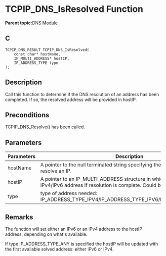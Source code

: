 # TCPIP\_DNS\_IsResolved Function

**Parent topic:**[DNS Module](GUID-D15C8F84-C30C-451F-8AB7-F8E62AD494C2.md)

## C

```
TCPIP_DNS_RESULT TCPIP_DNS_IsResolved(
    const char* hostName, 
    IP_MULTI_ADDRESS* hostIP, 
    IP_ADDRESS_TYPE type
);
```

## Description

Call this function to determine if the DNS resolution of an address has been completed. If so, the resolved address will be provided in hostIP.

## Preconditions

TCPIP\_DNS\_Resolve\(\) has been called.

## Parameters

|Parameters|Description|
|----------|-----------|
|hostName|A pointer to the null terminated string specifying the host for which to resolve an IP.|
|hostIP|A pointer to an IP\_MULTI\_ADDRESS structure in which to store the resolved IPv4/IPv6 address if resolution is complete. Could be NULL if not needed.|
|type|type of address needed: IP\_ADDRESS\_TYPE\_IPV4/IP\_ADDRESS\_TYPE\_IPV6/IP\_ADDRESS\_TYPE\_ANY.|

## Remarks

The function will set either an IPv6 or an IPv4 address to the hostIP address, depending on what's available.

If type IP\_ADDRESS\_TYPE\_ANY is specified the hostIP will be updated with the first available solved address: either IPv6 or IPv4.


